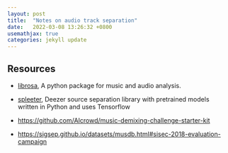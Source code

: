 ```yaml
---
layout: post
title:  "Notes on audio track separation"
date:   2022-03-08 13:26:32 +0800
usemathjax: true
categories: jekyll update
---
```






## Resources

- [librosa](https://github.com/librosa/librosa), A python package for music and audio analysis.
- [spleeter](https://github.com/deezer/spleeter), Deezer source separation library with pretrained models written in Python and uses Tensorflow

- <https://github.com/AIcrowd/music-demixing-challenge-starter-kit>
- <https://sigsep.github.io/datasets/musdb.html#sisec-2018-evaluation-campaign>